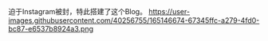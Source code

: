 迫于Instagram被封，特此搭建了这个Blog。
https://user-images.githubusercontent.com/40256755/165146674-67345ffc-a279-4fd0-bc87-e6537b8924a3.png